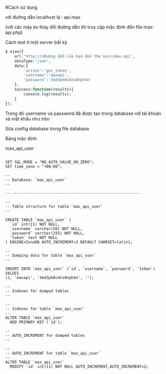 #Cách sử dụng

với đường dẫn localhost là : api.max

(với các máy ko thay đổi đường dẫn thì truy cập mặc định đến file max-api.php)


Cách test ở một server bất kỳ
```php
$.ajax({
    url:'http://<Đường dẫn của bạn đến thư mục>/max-api',
    dataType:'json',
    data:{
        'action':'get_token',
        'username':'maxapi',
        'password':'3md3pk0c4ns0nph4n'
    },
    success:function(results){
        console.log(results);
    }
});

```
Trong đó username và password đã được tạo trong database với tài khoản và mật khẩu như trên

Sửa config database trong file database

Bảng mặc định

max_api_user
```

SET SQL_MODE = "NO_AUTO_VALUE_ON_ZERO";
SET time_zone = "+00:00";

--
-- Database: `max_api_user`
--

-- --------------------------------------------------------

--
-- Table structure for table `max_api_user`
--

CREATE TABLE `max_api_user` (
  `id` int(11) NOT NULL,
  `username` varchar(50) NOT NULL,
  `password` varchar(255) NOT NULL,
  `token` text NOT NULL
) ENGINE=InnoDB AUTO_INCREMENT=2 DEFAULT CHARSET=latin1;

--
-- Dumping data for table `max_api_user`
--

INSERT INTO `max_api_user` (`id`, `username`, `password`, `token`) VALUES
(1, 'maxapi', '3md3pk0c4ns0nph4n', '');

--
-- Indexes for dumped tables
--

--
-- Indexes for table `max_api_user`
--
ALTER TABLE `max_api_user`
  ADD PRIMARY KEY (`id`);

--
-- AUTO_INCREMENT for dumped tables
--

--
-- AUTO_INCREMENT for table `max_api_user`
--
ALTER TABLE `max_api_user`
  MODIFY `id` int(11) NOT NULL AUTO_INCREMENT,AUTO_INCREMENT=2;
```


